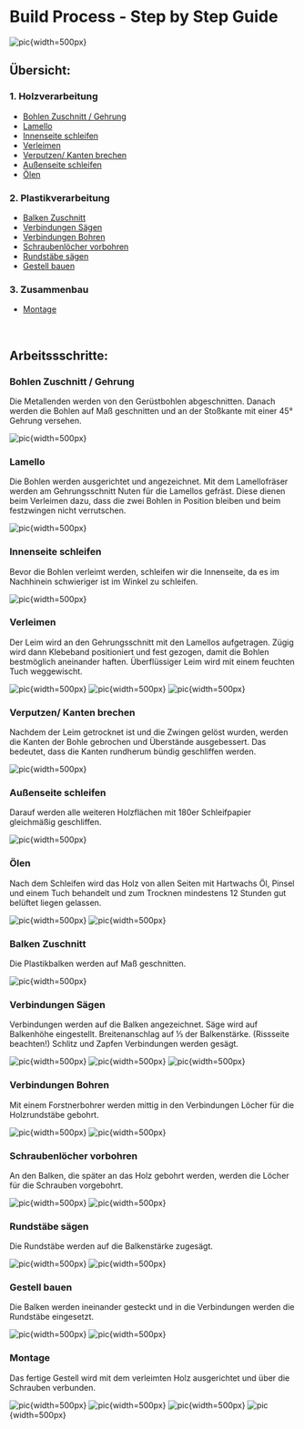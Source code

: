 <!--
SPDX-FileCopyrightText: regenholz <mail@regenholz.de>

SPDX-License-Identifier: CC-BY-SA-4.0
-->

# Build Process - Step by Step Guide

![pic](res/assets/media/img/regenholz_precious-hocker_components.jpg){width=500px} 

## Übersicht:

### 1. Holzverarbeitung
- [Bohlen Zuschnitt / Gehrung](#bohlen-zuschnitt-gehrung)
- [Lamello](#lamello)
- [Innenseite schleifen](#innenseite-schleifen)
- [Verleimen](#verleimen)
- [Verputzen/ Kanten brechen](#verputzen-kanten-brechen)
- [Außenseite schleifen](#außenseite-schleifen)
- [Ölen](#ölen)

### 2. Plastikverarbeitung
- [Balken Zuschnitt](#balken-zuschnitt)
- [Verbindungen Sägen](#verbindung-sägen)
- [Verbindungen Bohren](#verbindungen-bohren)
- [Schraubenlöcher vorbohren](#schraublöcher-vorbohren)
- [Rundstäbe sägen](#rundstäbe-sägen)
- [Gestell bauen](#gestell-bauen)

### 3. Zusammenbau
- [Montage](#montage)

<br/>

## Arbeitssschritte:

### Bohlen Zuschnitt / Gehrung
Die Metallenden werden von den Gerüstbohlen abgeschnitten. Danach werden die Bohlen auf Maß geschnitten und an der Stoßkante mit einer 45° Gehrung versehen.

![pic](res/assets/media/img/regenholz_precious-hocker_02-gehrung.jpg){width=500px} 

### Lamello
Die Bohlen werden ausgerichtet und angezeichnet. Mit dem Lamellofräser werden am Gehrungsschnitt Nuten für die Lamellos gefräst. Diese dienen beim Verleimen dazu, dass die zwei Bohlen in Position bleiben und beim festzwingen nicht verrutschen.

![pic](res/assets/media/img/regenholz_precious-hocker_03-lamello.jpg){width=500px} 

### Innenseite schleifen
Bevor die Bohlen verleimt werden, schleifen wir die Innenseite, da es im Nachhinein schwieriger ist im Winkel zu schleifen.

![pic](res/assets/media/img/regenholz_precious-hocker_04-innenseite-schleifen.jpg){width=500px} 

### Verleimen
Der Leim wird an den Gehrungsschnitt mit den Lamellos aufgetragen. Zügig wird dann Klebeband positioniert und fest gezogen, damit die Bohlen bestmöglich aneinander haften. Überflüssiger Leim wird mit einem feuchten Tuch weggewischt.

![pic](res/assets/media/img/regenholz_precious-hocker_05-verleimen.jpg){width=500px}
![pic](res/assets/media/img/regenholz_precious-hocker_06-verleimen.jpg){width=500px}
![pic](res/assets/media/img/regenholz_precious-hocker_07-verleimen.jpg){width=500px}

### Verputzen/ Kanten brechen 
Nachdem der Leim getrocknet ist und die Zwingen gelöst wurden, werden die Kanten der Bohle gebrochen und Überstände ausgebessert. Das bedeutet, dass die Kanten rundherum bündig geschliffen werden.

![pic](res/assets/media/img/regenholz_precious-hocker_08-kantenbrechen.jpg){width=500px}

### Außenseite schleifen
Darauf werden alle weiteren Holzflächen mit 180er Schleifpapier gleichmäßig geschliffen.

![pic](res/assets/media/img/regenholz_precious-hocker_09-aussenseite-schleifen.jpg){width=500px}

### Ölen
Nach dem Schleifen wird das Holz von allen Seiten mit Hartwachs Öl, Pinsel und einem Tuch behandelt und zum Trocknen mindestens 12 Stunden gut belüftet liegen gelassen.

![pic](res/assets/media/img/regenholz_precious-hocker_10-oelen.jpg){width=500px}
![pic](res/assets/media/img/regenholz_precious-hocker_11-oelen.jpg){width=500px}

### Balken Zuschnitt
Die Plastikbalken werden auf Maß geschnitten.

![pic](res/assets/media/img/regenholz_precious-hocker_12-zuschnitt-plastikbalken.jpg){width=500px}

### Verbindungen Sägen
Verbindungen werden auf die Balken angezeichnet. Säge wird auf Balkenhöhe eingestellt. Breitenanschlag auf ⅓ der Balkenstärke. (Rissseite beachten!) Schlitz und Zapfen Verbindungen werden gesägt.

![pic](res/assets/media/img/regenholz_precious-hocker_13-verbindungen-saegen.jpg){width=500px}
![pic](res/assets/media/img/regenholz_precious-hocker_14-verbindungen-saegen.jpg){width=500px}
![pic](res/assets/media/img/regenholz_precious-hocker_15-verbindungen-saegen.jpg){width=500px}

### Verbindungen Bohren
Mit einem Forstnerbohrer werden mittig in den Verbindungen Löcher für die Holzrundstäbe gebohrt.

![pic](res/assets/media/img/regenholz_precious-hocker_14-verbindungen-bohren.jpg){width=500px}
![pic](res/assets/media/img/regenholz_precious-hocker_15-verbindungen-bohren.jpg){width=500px}

### Schraubenlöcher vorbohren
An den Balken, die später an das Holz gebohrt werden, werden die Löcher für die Schrauben vorgebohrt.

![pic](res/assets/media/img/regenholz_precious-hocker_16-schraubloecher-vorbohren.jpg){width=500px}
![pic](res/assets/media/img/regenholz_precious-hocker_17-schraubloecher-vorbohren.jpg){width=500px}

### Rundstäbe sägen
Die Rundstäbe werden auf die Balkenstärke zugesägt.

![pic](res/assets/media/img/regenholz_precious-hocker_18-rundstaebe-saegen.jpg){width=500px}
![pic](res/assets/media/img/regenholz_precious-hocker_19-rundstaebe-saegen.jpg){width=500px}

### Gestell bauen
Die Balken werden ineinander gesteckt und in die Verbindungen werden die Rundstäbe eingesetzt.

![pic](res/assets/media/img/regenholz_precious-hocker_20-gestell-bauen.jpg){width=500px}
![pic](res/assets/media/img/regenholz_precious-hocker_21-gestell-bauen.jpg){width=500px}

### Montage
Das fertige Gestell wird mit dem verleimten Holz ausgerichtet und über die Schrauben verbunden. 

![pic](res/assets/media/img/regenholz_precious-hocker_22-zusammenbau.jpg){width=500px}
![pic](res/assets/media/img/regenholz_precious-hocker_23-zusammenbau.jpg){width=500px}
![pic](res/assets/media/img/regenholz_precious-hocker_24-zusammenbau.jpg){width=500px}
![pic](res/assets/media/img/regenholz_precious-hocker_25-zusammenbau.jpg){width=500px}




